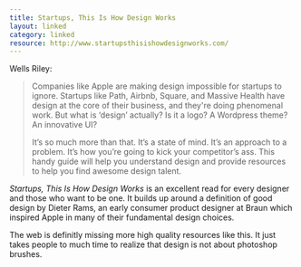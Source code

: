 ```yaml
---
title: Startups, This Is How Design Works
layout: linked
category: linked
resource: http://www.startupsthisishowdesignworks.com/
---
```


Wells Riley:

> Companies like Apple are making design impossible for startups to ignore. Startups like Path,
> Airbnb, Square, and Massive Health have design at the core of their business, and they're
> doing phenomenal work. But what is ‘design’ actually? Is it a logo? A Wordpress theme? An
> innovative UI? 
> 
> It’s so much more than that. It’s a state of mind. It’s an approach to
> a problem. It’s how you’re going to kick your competitor’s ass. This handy guide will help
> you understand design and provide resources to help you find awesome design talent.

*Startups, This Is How Design Works* is an excellent read for every designer and those
who want to be one. It builds up around a definition of good design by Dieter Rams, an early consumer
product designer at Braun which inspired Apple in many of their fundamental design choices.

The web is definitly missing more high quality resources like this.
It just takes people to much time to realize that design is not about photoshop brushes.
